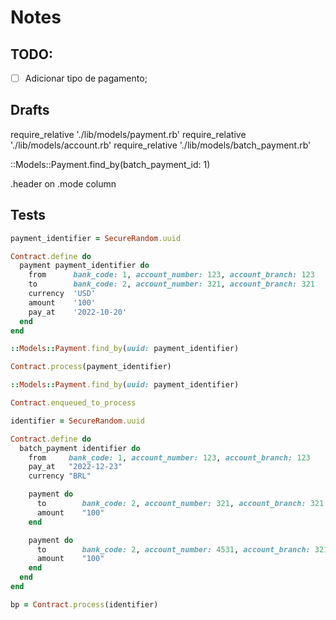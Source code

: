 # Notes

## TODO:

- [ ] Adicionar tipo de pagamento;

## Drafts

require_relative './lib/models/payment.rb'
require_relative './lib/models/account.rb'
require_relative './lib/models/batch_payment.rb'

::Models::Payment.find_by(batch_payment_id: 1)


.header on
.mode column

## Tests
```ruby
payment_identifier = SecureRandom.uuid

Contract.define do
  payment payment_identifier do
    from      bank_code: 1, account_number: 123, account_branch: 123
    to        bank_code: 2, account_number: 321, account_branch: 321
    currency  'USD'
    amount    '100'
    pay_at    '2022-10-20'
  end
end

::Models::Payment.find_by(uuid: payment_identifier)

Contract.process(payment_identifier)

::Models::Payment.find_by(uuid: payment_identifier)

Contract.enqueued_to_process
```

```ruby
identifier = SecureRandom.uuid

Contract.define do
  batch_payment identifier do
    from     bank_code: 1, account_number: 123, account_branch: 123
    pay_at   "2022-12-23"
    currency "BRL"

    payment do
      to        bank_code: 2, account_number: 321, account_branch: 321
      amount    "100"
    end

    payment do
      to        bank_code: 2, account_number: 4531, account_branch: 321
      amount    "100"
    end
  end
end

bp = Contract.process(identifier)
```
